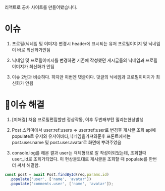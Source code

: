 리액트로 공차 사이트를 만들어봤습니다.

# 이슈

1. 프로필(닉네임 및 이미지) 변경시 header에 표시되는 유저 프로필이미지 및 닉네임이 바로 최신화가안됨

2. 닉네임 및 프로필이미지를 변경하면 기존에 작성했던 게시글들의 닉네임과 프로필이미지가 최신화가 안됨

3. 이슈 2번과 비슷하다. 하지만 이번엔 댓글이다. 댓글의 닉네임과 프로필이미지가 최신화가 안됨

# 🎈이슈 해결

1. [미해결] 처음 프로필편집할땐 정상작동, 이후 두번째부턴 밀리는현상발생

2. Post 스키마에서 user:ref:users => user:ref:user로 변경후 게시글 조회 api에 populate로 유저와 유저아바타,닉네임을가져와준후 프론트에서는 post.user.name 및 post.user.avatar로 화면에 뿌려주었음

3. console.log를 해본 결과 user는 객체형태로 잘 작성이되었는데, 조회할때 user:\_id로 조회가되었다. 이 현상을토대로 게시글을 조회할 때 populate를 한번 더 써서 해결함.

```javascript
const post = await Post.findById(req.params.id)
  .populate('user', ['name', 'avatar'])
  .populate('comments.user', ['name', 'avatar']);
```

